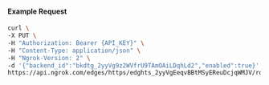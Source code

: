 <!-- Code generated for API Clients. DO NOT EDIT. -->

#### Example Request

```bash
curl \
-X PUT \
-H "Authorization: Bearer {API_KEY}" \
-H "Content-Type: application/json" \
-H "Ngrok-Version: 2" \
-d '{"backend_id":"bkdtg_2yyVg9z2WVfrU9TAmOAiLDqhLd2","enabled":true}' \
https://api.ngrok.com/edges/https/edghts_2yyVgEeqvBBtMSyEReuDcjqWMJV/routes/edghtsrt_2yyVgDzusaVJ35EjnSggV5EgL2y/backend
```
